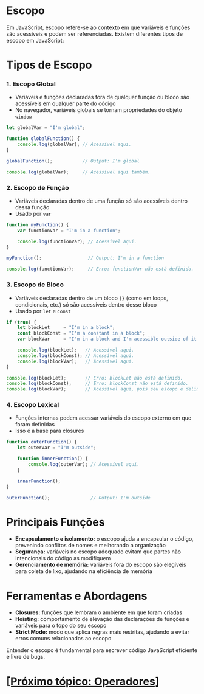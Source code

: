 # Escopo

Em JavaScript, escopo refere-se ao contexto em que variáveis e funções são acessíveis e podem ser referenciadas. Existem diferentes tipos de escopo em JavaScript:

# Tipos de Escopo

### 1. Escopo Global

- Variáveis e funções declaradas fora de qualquer função ou bloco são acessíveis em qualquer parte do código
- No navegador, variáveis globais se tornam propriedades do objeto `window`

```JavaScript
let globalVar = "I'm global";

function globalFunction() {
    console.log(globalVar); // Acessível aqui.
}

globalFunction();           // Output: I'm global

console.log(globalVar);     // Acessível aqui também.
```

### 2. Escopo de Função

- Variáveis declaradas dentro de uma função só são acessíveis dentro dessa função
- Usado por `var`

```JavaScript
function myFunction() {
    var functionVar = "I'm in a function";

    console.log(functionVar); // Acessível aqui.
}

myFunction();                 // Output: I'm in a function

console.log(functionVar);     // Erro: functionVar não está definido.
```

### 3. Escopo de Bloco

- Variáveis declaradas dentro de um bloco `{}` (como em loops, condicionais, etc.) só são acessíveis dentro desse bloco
- Usado por `let` e `const`

```JavaScript
if (true) {
    let blockLet     = "I'm in a block";
    const blockConst = "I'm a constant in a block";
    var blockVar     = "I'm in a block and I'm acessible outside of it too"

    console.log(blockLet);   // Acessível aqui.
    console.log(blockConst); // Acessível aqui.
    console.log(blockVar);   // Acessível aqui.
}

console.log(blockLet);       // Erro: blockLet não está definido.
console.log(blockConst);     // Erro: blockConst não está definido.
console.log(blockVar);       // Acessível aqui, pois seu escopo é delimitado pelo Escopo de Função ou pelo Escopo Global.
```

### 4. Escopo Lexical

- Funções internas podem acessar variáveis do escopo externo em que foram definidas
- Isso é a base para closures

```JavaScript
function outerFunction() {
    let outerVar = "I'm outside";

    function innerFunction() {
        console.log(outerVar); // Acessível aqui.
    }

    innerFunction();
}

outerFunction();               // Output: I'm outside
```

# Principais Funções

- **Encapsulamento e isolamento:** o escopo ajuda a encapsular o código, prevenindo conflitos de nomes e melhorando a organização
- **Segurança:** variáveis no escopo adequado evitam que partes não intencionais do código as modifiquem
- **Gerenciamento de memória:** variáveis fora do escopo são elegíveis para coleta de lixo, ajudando na eficiência de memória

# Ferramentas e Abordagens

- **Closures:** funções que lembram o ambiente em que foram criadas
- **Hoisting:** comportamento de elevação das declarações de funções e variáveis para o topo do seu escopo
- **Strict Mode:** modo que aplica regras mais restritas, ajudando a evitar erros comuns relacionados ao escopo

Entender o escopo é fundamental para escrever código JavaScript eficiente e livre de bugs.

# [[Próximo tópico: Operadores]](./operadores.md)